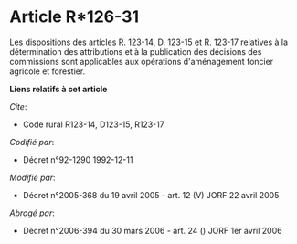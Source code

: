 # Article R*126-31

Les dispositions des articles R. 123-14, D. 123-15 et R. 123-17 relatives à la détermination des attributions et à la
publication des décisions des commissions sont applicables aux opérations d'aménagement foncier agricole et forestier.

**Liens relatifs à cet article**

_Cite_:

  - Code rural R123-14, D123-15, R123-17

_Codifié par_:

  - Décret n°92-1290 1992-12-11

_Modifié par_:

  - Décret n°2005-368 du 19 avril 2005 - art. 12 (V) JORF 22 avril 2005

_Abrogé par_:

  - Décret n°2006-394 du 30 mars 2006 - art. 24 () JORF 1er avril 2006
